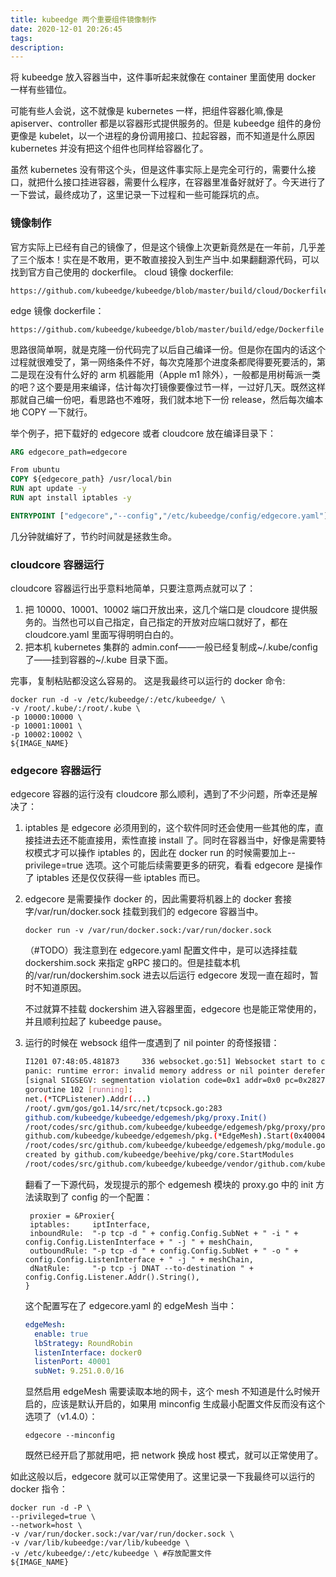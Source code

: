 ```yaml
---
title: kubeedge 两个重要组件镜像制作
date: 2020-12-01 20:26:45
tags:
description:
---
```


将 kubeedge 放入容器当中，这件事听起来就像在 container 里面使用 docker 一样有些错位。

可能有些人会说，这不就像是 kubernetes 一样，把组件容器化嘛,像是 apiserver、controller 都是以容器形式提供服务的。但是 kubeedge 组件的身份更像是 kubelet，以一个进程的身份调用接口、拉起容器，而不知道是什么原因 kubernetes 并没有把这个组件也同样给容器化了。

虽然 kubernetes 没有带这个头，但是这件事实际上是完全可行的，需要什么接口，就把什么接口挂进容器，需要什么程序，在容器里准备好就好了。今天进行了一下尝试，最终成功了，这里记录一下过程和一些可能踩坑的点。

### 镜像制作

官方实际上已经有自己的镜像了，但是这个镜像上次更新竟然是在一年前，几乎差了三个版本！实在是不敢用，更不敢直接投入到生产当中.如果翻翻源代码，可以找到官方自己使用的 dockerfile。
cloud 镜像 dockerfile:

```url
https://github.com/kubeedge/kubeedge/blob/master/build/cloud/Dockerfile
```

edge 镜像 dockerfile：

```url
https://github.com/kubeedge/kubeedge/blob/master/build/edge/Dockerfile
```

思路很简单啊，就是克隆一份代码完了以后自己编译一份。但是你在国内的话这个过程就很难受了，第一网络条件不好，每次克隆那个进度条都爬得要死要活的，第二是现在没有什么好的 arm 机器能用（Apple m1 除外），一般都是用树莓派一类的吧？这个要是用来编译，估计每次打镜像要像过节一样，一过好几天。既然这样那就自己编一份吧，看思路也不难呀，我们就本地下一份 release，然后每次编本地 COPY 一下就行。

举个例子，把下载好的 edgecore 或者 cloudcore 放在编译目录下：

```Dockerfile
ARG edgecore_path=edgecore

From ubuntu
COPY ${edgecore_path} /usr/local/bin
RUN apt update -y
RUN apt install iptables -y

ENTRYPOINT ["edgecore","--config","/etc/kubeedge/config/edgecore.yaml"]
```

几分钟就编好了，节约时间就是拯救生命。

### cloudcore 容器运行

cloudcore 容器运行出乎意料地简单，只要注意两点就可以了：

1. 把 10000、10001、10002 端口开放出来，这几个端口是 cloudcore 提供服务的。当然也可以自己指定，自己指定的开放对应端口就好了，都在 cloudcore.yaml 里面写得明明白白的。
2. 把本机 kubernetes 集群的 admin.conf——一般已经复制成\~/.kube/config 了——挂到容器的\~/.kube 目录下面。

完事，复制粘贴都没这么容易的。
这是我最终可以运行的 docker 命令:

```shell
docker run -d -v /etc/kubeedge/:/etc/kubeedge/ \
-v /root/.kube/:/root/.kube \
-p 10000:10000 \
-p 10001:10001 \
-p 10002:10002 \
${IMAGE_NAME}
```

### edgecore 容器运行

edgecore 容器的运行没有 cloudcore 那么顺利，遇到了不少问题，所幸还是解决了：

1. iptables 是 edgecore 必须用到的，这个软件同时还会使用一些其他的库，直接挂进去还不能直接用，索性直接 install 了。同时在容器当中，好像是需要特权模式才可以操作 iptables 的，因此在 docker run 的时候需要加上--privilege=true 选项。这个可能后续需要更多的研究，看看 edgecore 是操作了 iptables 还是仅仅获得一些 iptables 而已。
2. edgecore 是需要操作 docker 的，因此需要将机器上的 docker 套接字/var/run/docker.sock 挂载到我们的 edgecore 容器当中。

   ```shell
   docker run -v /var/run/docker.sock:/var/run/docker.sock
   ```

   （#TODO）我注意到在 edgecore.yaml 配置文件中，是可以选择挂载 dockershim.sock 来指定 gRPC 接口的。但是挂载本机的/var/run/dockershim.sock 进去以后运行 edgecore 发现一直在超时，暂时不知道原因。

   不过就算不挂载 dockershim 进入容器里面，edgecore 也是能正常使用的，并且顺利拉起了 kubeedge pause。

3. 运行的时候在 websock 组件一度遇到了 nil pointer 的奇怪报错：

   ```bash
   I1201 07:48:05.481873     336 websocket.go:51] Websocket start to connect Access
   panic: runtime error: invalid memory address or nil pointer dereference
   [signal SIGSEGV: segmentation violation code=0x1 addr=0x0 pc=0x2827dd4]
   goroutine 102 [running]:
   net.(*TCPListener).Addr(...)
   /root/.gvm/gos/go1.14/src/net/tcpsock.go:283
   github.com/kubeedge/kubeedge/edgemesh/pkg/proxy.Init()
   /root/codes/src/github.com/kubeedge/kubeedge/edgemesh/pkg/proxy/proxy.go:45 +0x54
   github.com/kubeedge/kubeedge/edgemesh/pkg.(*EdgeMesh).Start(0x40004605e8)
   /root/codes/src/github.com/kubeedge/kubeedge/edgemesh/pkg/module.go:51 +0x30
   created by github.com/kubeedge/beehive/pkg/core.StartModules
   /root/codes/src/github.com/kubeedge/kubeedge/vendor/github.com/kubeedge/beehive/pkg/core/core.go:23 +0x13c
   ```

   翻看了一下源代码，发现提示的那个 edgemesh 模块的 proxy.go 中的 init 方法读取到了 config 的一个配置：

   ```golang
   	proxier = &Proxier{
   	iptables:     iptInterface,
   	inboundRule:  "-p tcp -d " + config.Config.SubNet + " -i " + config.Config.ListenInterface + " -j " + meshChain,
   	outboundRule: "-p tcp -d " + config.Config.SubNet + " -o " + config.Config.ListenInterface + " -j " + meshChain,
   	dNatRule:     "-p tcp -j DNAT --to-destination " + config.Config.Listener.Addr().String(),
   }
   ```

   这个配置写在了 edgecore.yaml 的 edgeMesh 当中：

   ```yaml
   edgeMesh:
     enable: true
     lbStrategy: RoundRobin
     listenInterface: docker0
     listenPort: 40001
     subNet: 9.251.0.0/16
   ```

   显然启用 edgeMesh 需要读取本地的网卡，这个 mesh 不知道是什么时候开启的，应该是默认开启的，如果用 minconfig 生成最小配置文件反而没有这个选项了（v1.4.0）：

   ```shell
   edgecore --minconfig
   ```

   既然已经开启了那就用吧，把 network 换成 host 模式，就可以正常使用了。

如此这般以后，edgecore 就可以正常使用了。这里记录一下我最终可以运行的 docker 指令：

```shell
docker run -d -P \
--privileged=true \
--network=host \
-v /var/run/docker.sock:/var/var/run/docker.sock \
-v /var/lib/kubeedge:/var/lib/kubeedge \
-v /etc/kubeedge/:/etc/kubeedge \ #存放配置文件
${IMAGE_NAME}
```
